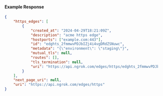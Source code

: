 <!-- Code generated for API Clients. DO NOT EDIT. -->

#### Example Response

```json
{
	"https_edges": [
		{
			"created_at": "2024-04-29T18:21:09Z",
			"description": "acme https edge",
			"hostports": ["example.com:443"],
			"id": "edghts_2fmmwvPDJbIZj4i4vgDRdZSNuwc",
			"metadata": "{\"environment\": \"staging\"}",
			"mutual_tls": null,
			"routes": [],
			"tls_termination": null,
			"uri": "https://api.ngrok.com/edges/https/edghts_2fmmwvPDJbIZj4i4vgDRdZSNuwc"
		}
	],
	"next_page_uri": null,
	"uri": "https://api.ngrok.com/edges/https"
}
```

